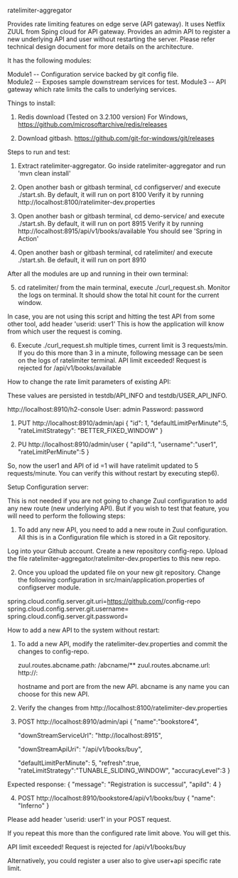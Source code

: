 ratelimiter-aggregator

Provides rate limiting features on edge serve (API gateway). It uses Netflix ZUUL from Sping cloud for API gateway.
Provides an admin API to register a new underlying API and user without restarting the server.
Please refer technical design document for more details on the architecture.

It has the following modules:

Module1 -- Configuration service backed by git config file.  
Module2 -- Exposes sample downstream services for test.
Module3 -- API gateway which rate limits the calls to underlying services. 


Things to install:

1) Redis download (Tested on 3.2.100 version)
   For Windows, https://github.com/microsoftarchive/redis/releases

2) Download gitbash.
https://github.com/git-for-windows/git/releases

Steps to run and test:

1) Extract ratelimiter-aggregator. Go inside ratelimiter-aggregator and run 'mvn clean install'

2) Open another bash or gitbash terminal, cd configserver/ and execute ./start.sh. By default, it will run on port 8100
Verify it by running http://localhost:8100/ratelimiter-dev.properties

3) Open another bash or gitbash terminal, cd demo-service/ and execute ./start.sh. By default, it will run on port 8915
Verify it by running http://localhost:8915/api/v1/books/available 
You should see 'Spring in Action' 

4) Open another bash or gitbash terminal, cd ratelimiter/ and execute ./start.sh. Be default, it will run on port 8910

After all the modules are up and running in their own terminal:

5) cd ratelimiter/ from the main terminal, execute ./curl_request.sh. 
Monitor the logs on terminal. It should show the total hit count for the current window.

In case, you are not using this script and hitting the test API from some other tool, add header 'userid: user1'
This is how the application will know from which user the request is coming.

6) Execute ./curl_request.sh multiple times, current limit is 3 requests/min. If you do this more than 3 in a minute, following message can be seen on the logs of ratelimiter terminal.
API limit exceeded! Request is rejected for /api/v1/books/available


How to change the rate limit parameters of existing API:

These values are persisted in testdb/API_INFO and testdb/USER_API_INFO.

http://localhost:8910/h2-console 
User: admin
Password: password


1)	PUT http://localhost:8910/admin/api
{
	"id": 1,
	"defaultLimitPerMinute":5,
	"rateLimitStrategy": "BETTER_FIXED_WINDOW"
}

	
2)	PU http://localhost:8910/admin/user
{
  "apiId":1,
   "username":"user1",
   "rateLimitPerMinute":5
}
	
So, now the user1 and API of id =1 will have ratelimit updated to 5 requests/minute. 
You can verify this without restart by executing step6).

Setup Configuration server:

This is not needed if you are not going to change Zuul configuration to add any new route (new underlying API). But if you wish to test that feature, you will need to perform the following steps:

1)	To add any new API, you need to add a new route in Zuul configuration. All this is in a Configuration file which is stored in a Git repository.

Log into your Github account. Create a new repository config-repo. Upload the file ratelimiter-aggregator/ratelimiter-dev.properties to this new repo. 
		
2)	Once you upload the updated file on your new git repository. Change the following configuration in src/main/application.properties of configserver module.

spring.cloud.config.server.git.uri=https://github.com/<youraccountname>/config-repo
spring.cloud.config.server.git.username=<yourusername>
spring.cloud.config.server.git.password=<yourpassword>


How to add a new API to the system without restart:

1)	To add a new API, modify the ratelimiter-dev.properties and commit the changes to config-repo.
	
	zuul.routes.abcname.path: /abcname/**
	zuul.routes.abcname.url: http://<hostname>:<port>

	hostname and port are from the new API.
	abcname is any name you can choose for this new API.  
	
2)	Verify the changes from http://localhost:8100/ratelimiter-dev.properties


3)	POST http://localhost:8910/admin/api
{
	"name":"bookstore4",

	"downStreamServiceUrl": "http://localhost:8915",

	"downStreamApiUri": "/api/v1/books/buy",

	"defaultLimitPerMinute": 5,
	"refresh":true,
	"rateLimitStrategy":"TUNABLE_SLIDING_WINDOW",
	"accuracyLevel":3
}

Expected response:
{
    "message": "Registration is successul",
    "apiId": 4
}



4)	POST http://localhost:8910/bookstore4/api/v1/books/buy
{
	"name": "Inferno"
}

Please add header 'userid: user1' in your POST request.

If you repeat this more than the configured rate limit above. You will get this.
	
API limit exceeded! Request is rejected for /api/v1/books/buy

Alternatively, you could register a user also to give user+api specific rate limit.
